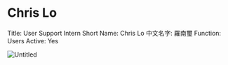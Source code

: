 # Chris Lo

Title: User Support Intern
Short Name: Chris Lo
中文名字: 羅南璽
Function: Users
Active: Yes

![Untitled](Chris%20Lo%206141482b47a7493ab6ba0181edb472d1/Untitled.png)